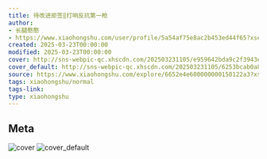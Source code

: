 ```yaml
---
title: 待改进拒签‖打响反抗第一枪
author:
- 长腿憨憨
- https://www.xiaohongshu.com/user/profile/5a54af75e8ac2b453ed44f65?xsec_token=undefined
created: 2025-03-23T00:00:00
modified: 2025-03-23T00:00:00
cover: http://sns-webpic-qc.xhscdn.com/202503231105/e959642bda9c2f3943e71fbc82b0e32f/1040g2sg3138klvaj02d04a0odcnnajr5evsgu98!nc_n_webp_prv_1
cover_default: http://sns-webpic-qc.xhscdn.com/202503231105/6253bcab0a8c2a5f0b2111172ec3c474/1040g2sg3138klvaj02d04a0odcnnajr5evsgu98!nc_n_webp_mw_1
source: https://www.xiaohongshu.com/explore/6652e4e600000000150122a3?xsec_token=ABxfYfUYmwAjNpOnNN1u3k1TGPswhenhsw2mSZ9unnOFI=
tags: xiaohongshu/normal
tags-link:
type: xiaohongshu
---
```


## Meta

![cover](http://sns-webpic-qc.xhscdn.com/202503231105/e959642bda9c2f3943e71fbc82b0e32f/1040g2sg3138klvaj02d04a0odcnnajr5evsgu98!nc_n_webp_prv_1)
![cover_default](http://sns-webpic-qc.xhscdn.com/202503231105/6253bcab0a8c2a5f0b2111172ec3c474/1040g2sg3138klvaj02d04a0odcnnajr5evsgu98!nc_n_webp_mw_1)
